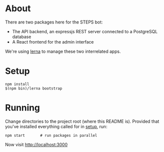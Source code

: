 # About

There are two packages here for the STEPS bot:

- The API backend, an expressjs REST server connected to a PostgreSQL database
- A React frontend for the admin interface

We're using [lerna](https://lernajs.io/) to manage these two interrelated apps.

# Setup

```
npm install
$(npm bin)/lerna bootstrap
```

# Running

Change directories to the project root (where this README is).
Provided that you've installed everything called for in [setup](#setup), run:

```
npm start       # run packages in parallel
```

Now visit <http://localhost:3000>
